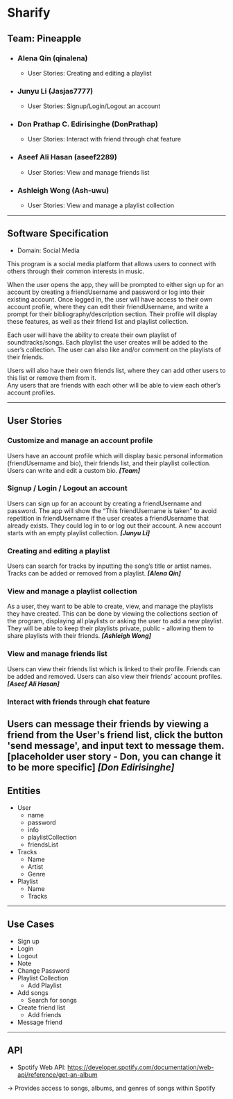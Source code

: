 # Sharify

## Team: Pineapple
- ### Alena Qin (qinalena)
  - User Stories: Creating and editing a playlist
- ### Junyu Li (Jasjas7777)
  - User Stories: Signup/Login/Logout an account
- ### Don Prathap C. Edirisinghe (DonPrathap)
  - User Stories: Interact with friend through chat feature
- ### Aseef Ali Hasan (aseef2289)
  - User Stories: View and manage friends list
- ### Ashleigh Wong (Ash-uwu)
  - User Stories: View and manage a playlist collection
____
## Software Specification
- Domain: Social Media

This program is a social media platform that allows users to connect with
others through their common interests in music.

When the user opens the app, they will be prompted to either sign up for an account by creating a friendUsername and password
or log into their existing account.  Once logged in, the user will have access to their own account profile, where they
can edit their friendUsername, and write a prompt for their bibliography/description section.  Their profile will display these
features, as well as their friend list and playlist collection.

Each user will have the ability to create their own playlist of soundtracks/songs.  Each playlist the user creates will
be added to the user’s collection.  The user can also like and/or comment on the playlists of their friends.

Users will also have their own friends list, where they can add other users to this list or remove them from it.  
Any users that are friends with each other will be able to view each other’s account profiles.
____
## User Stories
### Customize and manage an account profile
Users have an account profile which will display basic personal information (friendUsername and bio), their friends list,
and their playlist collection. Users can write and edit a custom bio. ***[Team]***

### Signup / Login / Logout an account
Users can sign up for an account by creating a friendUsername and password. The app will show the “This friendUsername is taken”
to avoid repetition in friendUsername if the user creates a friendUsername that already exists. They could log in to or log out
their account. A new account starts with an empty playlist collection. ***[Junyu Li]***

### Creating and editing a playlist
Users can search for tracks by inputting the song’s title or artist names. 
Tracks can be added or removed from a playlist. ***[Alena Qin]***

### View and manage a playlist collection
As a user, they want to be able to create, view, and manage the playlists they have created.  This can be done by 
viewing the collections section of the program, displaying all playlists or asking the user to add a new playlist. 
They will be able to keep their playlists private,  public -  allowing them to share playlists with their friends. 
***[Ashleigh Wong]***

### View and manage friends list
Users can view their friends list which is linked to their profile. Friends can be added and removed. Users can also
view their friends’ account profiles. ***[Aseef Ali Hasan]***

### Interact with friends through chat feature
Users can message their friends by viewing a friend from the User's friend list, click the button 'send message', and 
input text to message them. [placeholder user story - Don, you can change it to be more specific] ***[Don Edirisinghe]***
----
## Entities
- User
  - name
  - password
  - info
  - playlistCollection
  - friendsList
- Tracks
  - Name
  - Artist
  - Genre
- Playlist
  - Name
  - Tracks
____
## Use Cases
- Sign up
- Login
- Logout
- Note
- Change Password
- Playlist Collection
  - Add Playlist
- Add songs
  - Search for songs
- Create friend list
  - Add friends
- Message friend
____
## API
- Spotify Web API: https://developer.spotify.com/documentation/web-api/reference/get-an-album

-> Provides access to songs, albums, and genres of songs within Spotify
